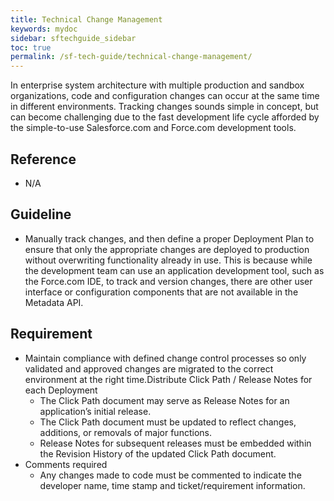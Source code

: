 ```yaml
---
title: Technical Change Management
keywords: mydoc
sidebar: sftechguide_sidebar
toc: true
permalink: /sf-tech-guide/technical-change-management/
---
```

In enterprise system architecture with multiple production and sandbox organizations, code and configuration changes can occur at the same time in different environments. Tracking changes sounds simple in concept, but can become challenging due to the fast development life cycle afforded by the simple-to-use Salesforce.com and Force.com development tools.  

## Reference
* N/A

## Guideline
* Manually track changes, and then define a proper Deployment Plan to ensure that only the appropriate changes are deployed to production without overwriting functionality already in use.  This is because while the development team can use an application development tool, such as the Force.com IDE, to track and version changes, there are other user interface or configuration components that are not available in the Metadata API.  

## Requirement
* Maintain compliance with defined change control processes so only validated and approved changes are migrated to the correct environment at the right time.Distribute Click Path / Release Notes for each Deployment
	* The Click Path document may serve as Release Notes for an application’s initial release.
	* The Click Path document must be updated to reflect changes, additions, or removals of major functions.
	* Release Notes for subsequent releases must be embedded within the Revision History of the updated Click Path document.
* Comments required
	* Any changes made to code must be commented to indicate the developer name, time stamp and ticket/requirement information.
